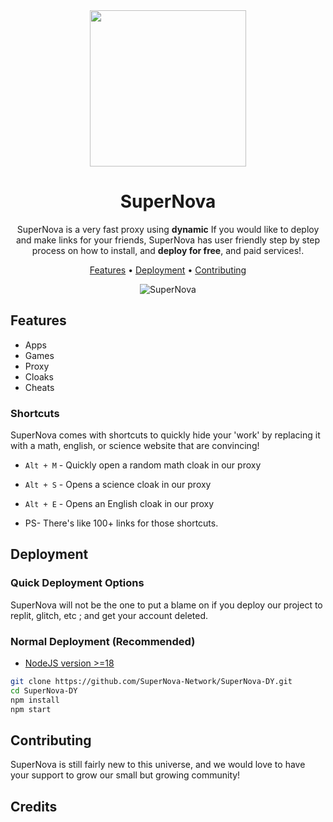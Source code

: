 <div align="center">

<img width="250px" src="https://cdn.discordapp.com/attachments/1121942874871824518/1121943072876536000/image.png">

# SuperNova

SuperNova is a very fast proxy using **dynamic** If you would like to deploy and make links for your friends, SuperNova has user friendly step by step process on how to install, and **deploy for free**, and paid services!.

[Features](#features) •
[Deployment](#deployment) •
[Contributing](#contributing)

![SuperNova](https://media.discordapp.net/attachments/1123937882168623135/1126338198847627384/image.png?width=1440&height=627)

</div>

## Features

- Apps
- Games
- Proxy
- Cloaks
- Cheats

### Shortcuts

SuperNova comes with shortcuts to quickly hide your 'work' by replacing it with a math, english, or science website that are convincing!

- `Alt + M` - Quickly open a random math cloak in our proxy
- `Alt + S` - Opens a science cloak in our proxy
- `Alt + E` - Opens an English cloak in our proxy

- PS- There's like 100+ links for those shortcuts.

## Deployment

### Quick Deployment Options

SuperNova will not be the one to put a blame on if you deploy our project to replit, glitch, etc ; and get your account deleted.

### Normal Deployment (Recommended)

- [NodeJS version >=18](https://nodejs.org/)

```bash
git clone https://github.com/SuperNova-Network/SuperNova-DY.git
cd SuperNova-DY
npm install
npm start

```

## Contributing

SuperNova is still fairly new to this universe, and we would love to have your support to grow our small but growing community!

## Credits


